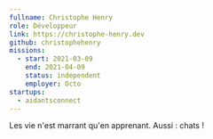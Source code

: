 ```yaml
---
fullname: Christophe Henry
role: Développeur
link: https://christophe-henry.dev
github: christophehenry
missions:
  - start: 2021-03-09
    end: 2021-04-09
    status: independent
    employer: Octo
startups:
  - aidantsconnect
---
```


Les vie n'est marrant qu'en apprenant. Aussi : chats !
